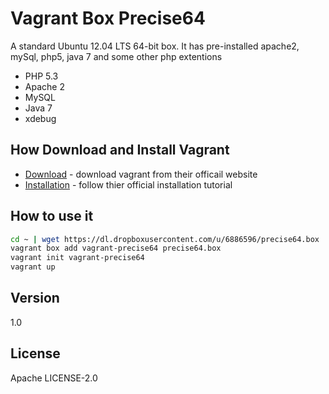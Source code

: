 Vagrant Box Precise64
=========

A standard Ubuntu 12.04 LTS 64-bit box. It has pre-installed apache2, mySql, php5, java 7 and some other php extentions 

  - PHP  5.3
  - Apache 2
  - MySQL 
  - Java 7
  - xdebug
  

How Download and Install Vagrant
-----------
* [Download] - download vagrant from their officail website
* [Installation] - follow thier official  installation tutorial

How to use it
--------------

```sh
cd ~ | wget https://dl.dropboxusercontent.com/u/6886596/precise64.box
vagrant box add vagrant-precise64 precise64.box
vagrant init vagrant-precise64
vagrant up
```
Version
----
1.0

License
----
Apache LICENSE-2.0




[Download]:http://www.vagrantup.com/downloads.html
[Installation]:http://docs.vagrantup.com/v2/installation/index.html

